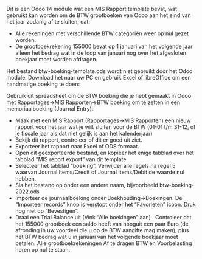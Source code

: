 Dit is een Odoo 14 module wat een MIS Rapport template bevat, wat
gebruikt kan worden om de BTW grootboeken van Odoo aan het eind van het
jaar zodanig af te sluiten, dat:

* Alle rekeningen met verschillende BTW categoriën weer op nul gezet
  worden.
* De grootboekrekening 155000 bevat op 1 januari van het volgende jaar
  alleen het bedrag wat in de loop van januari nog over het afgesloten
  boekjaar moet worden afdragen.

Het bestand btw-boeking-template.ods wordt niet gebruikt door het Odoo module.
Download het naar uw PC en gebruik Excel of libreOffice om een handmatige
boeking te doen:

Gebruik dit spreadsheet om de BTW boeking die je hebt gemaakt in Odoo met Rapportages→MIS Rapporten→BTW boeking om te zetten in een memoriaalboeking (Journal Entry).

* Maak met een MIS Rapport (Rapportages→MIS Rapporten) een nieuw rapport voor het jaar wat je wilt sluiten voor de BTW (01-01 t/m 31-12, of je fiscale jaar als dat niet gelijk is aan het kalenderjaar)
* Bekijk dit rapport, controleer of dit er goed uit ziet.
* Exporteer het rapport naar Excel of ODS formaat.
* Open dit geëxporteerde bestand, en kopiëer het enige tabblad over het tabblad “MIS report export” van dit template
* Selecteer het tabblad “boeking”. Verwijder alle regels na regel 5 waarvan Journal Items/Credit of Journal Items/Debit de waarde nul hebben.
* Sla het bestand op onder een andere naam, bijvoorbeeld btw-boeking-2022.ods
* Importeer de journaalboeking onder Boekhouding→Boekingen. De “Importeer records” knop is verstopt onder het “Favorieten” icoon. Druk nog niet op “Bevestigen”.
* Draai een Trial Balance uit (Vink “Alle boekingen” aan) . Controleer dat het 155000 grootboek een saldo heeft van hooguit een paar Euro (de afronding in uw voordeel die u op de BTW aangifte mag maken), plus het BTW bedrag wat u in januari van het volgende boekjaar moet betalen. Alle grootboekrekeningen Af te dragen BTW en Voorbelasting horen op nul te staan.
